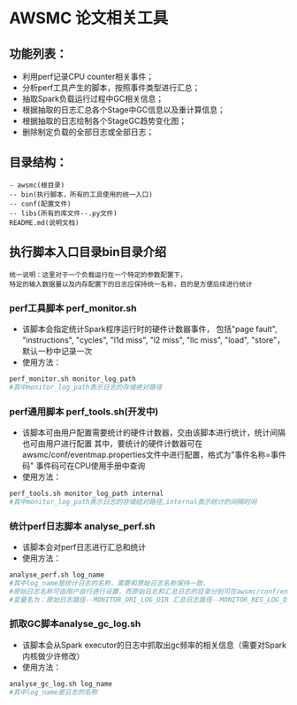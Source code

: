 # AWSMC 论文相关工具

## 功能列表：

* 利用perf记录CPU counter相关事件； 
* 分析perf工具产生的脚本，按照事件类型进行汇总；
* 抽取Spark负载运行过程中GC相关信息；
* 根据抽取的日志汇总各个Stage中GC信息以及重计算信息；
* 根据抽取的日志绘制各个StageGC趋势变化图；
* 删除制定负载的全部日志或全部日志；


## 目录结构：

```
- awsmc(根目录)
-- bin(执行脚本，所有的工具使用的统一入口)
-- conf(配置文件)
-- libs(所有的库文件--.py文件)
README.md(说明文档)
``` 

## 执行脚本入口目录bin目录介绍

```
统一说明：这里对于一个负载运行在一个特定的参数配置下，
特定的输入数据量以及内存配置下的日志应保持统一名称，目的是方便后续进行统计
```

### perf工具脚本 perf_monitor.sh

* 该脚本会指定统计Spark程序运行时的硬件计数器事件，
包括"page fault", "instructions", "cycles", "l1d miss", 
"l2 miss", "llc miss", "load", "store"，默认一秒中记录一次
* 使用方法：

```bash
perf_monitor.sh monitor_log_path 
#其中monitor_log_path表示日志的存储绝对路径
```


### perf通用脚本 perf_tools.sh(开发中)

* 该脚本可由用户配置需要统计的硬件计数器，交由该脚本进行统计，统计间隔也可由用户进行配置
其中，要统计的硬件计数器可在awsmc/conf/eventmap.properties文件中进行配置，格式为"事件名称=事件码"
事件码可在CPU使用手册中查询
* 使用方法：
```bash
perf_tools.sh monitor_log_path internal
#其中monitor_log_path表示日志的存储结对路径,internal表示统计的间隔时间
```

### 统计perf日志脚本 analyse_perf.sh

* 该脚本会对perf日志进行汇总和统计
* 使用方法：
```bash
analyse_perf.sh log_name
#其中log_name是统计日志的名称，需要和原始日志名称保持一致，
#原始日志名称可由用户自行进行设置，而原始日志和汇总日志的目录分别可在awsmc/conf/env.sh进行设置
#变量名为：原始日志路径--MONITOR_ORI_LOG_DIR 汇总日志路径--MONITOR_RES_LOG_DIR
```

### 抓取GC脚本analyse_gc_log.sh

* 该脚本会从Spark executor的日志中抓取出gc频率的相关信息（需要对Spark内核做少许修改）
* 使用方法：
```bash
analyse_gc_log.sh log_name
#其中log_name是日志的名称
```
















